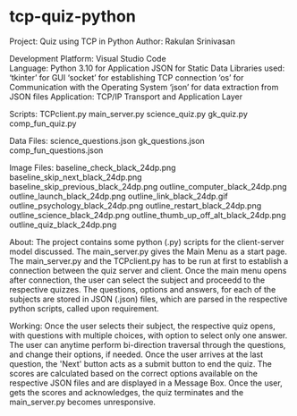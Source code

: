 # tcp-quiz-python
   
Project: Quiz using TCP in Python
Author: Rakulan Srinivasan

Development Platform: Visual Studio Code  
Language: Python 3.10 for Application
	  JSON for Static Data
Libraries used: ‘tkinter’ for GUI
		‘socket’ for establishing TCP connection
		‘os’ for Communication with the Operating System
		‘json’ for data extraction from JSON files
Application: TCP/IP Transport and Application Layer


Scripts: TCPclient.py
	 main_server.py
	 science_quiz.py
	 gk_quiz.py
	 comp_fun_quiz.py

Data Files: science_questions.json
	    gk_questions.json
	    comp_fun_questions.json

Image Files: baseline_check_black_24dp.png
	     baseline_skip_next_black_24dp.png
	     baseline_skip_previous_black_24dp.png
	     outline_computer_black_24dp.png
	     outline_launch_black_24dp.png
	     outline_link_black_24dp.gif
	     outline_psychology_black_24dp.png
	     outline_restart_black_24dp.png
	     outline_science_black_24dp.png
	     outline_thumb_up_off_alt_black_24dp.png
	     outline_quiz_black_24dp.png

About: The project contains some python (.py) scripts for the client-server model discussed.
The main_server.py gives the Main Menu as a start page. The main_server.py and the TCPclient.py has to be run at first
to establish a connection between the quiz server and client. Once the main menu opens after connection, the user can select
the subject and proceedd to the respective quizzes.
The questions, options and answers, for each of the subjects are stored in JSON (.json) files,
which are parsed in the respective python scripts, called upon requirement.

Working: Once the user selects their subject, the respective quiz opens, with questions with multiple choices,
with option to select only one answer. The user can anytime perform bi-direction traversal through the questions,
and change their options, if needed. Once the user arrives at the last question, the 'Next' button acts as a submit
button to end the quiz. The scores are calculated based on the correct options available on the respective JSON files
and are displayed in a Message Box. Once the user, gets the scores and acknowledges, the quiz terminates and the main_server.py
becomes unresponsive.
